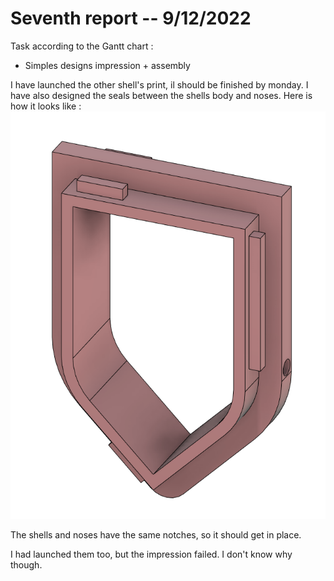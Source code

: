# Seventh report -- 9/12/2022

Task according to the Gantt chart :

* Simples designs impression + assembly

I have launched the other shell's print, il should be finished by monday. I have also designed the seals between the shells body and noses. Here is how it looks like :
![seal](images_and_videos_for_reports/seal.png)

The shells and noses have the same notches, so it should get in place.

I had launched them too, but the impression failed. I don't know why though.
